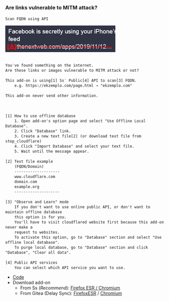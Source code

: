 ### Are links vulnerable to MITM attack?

`Scan FQDN using API`

![](../image/ismmpreview.jpg)


```

You′ve found something on the internet.
Are these links or images vulnerable to MITM attack or not?
 
This add-on is using[1] Ss′ Public[4] API to scan[3] FQDN.
	e.g. https://ekzemplo.com/page.html → "ekzemplo.com"

This add-on never send other information.



[1] How to use offline database
	1. Open add-on's option page and select "Use Offline Local Database".
	2. Click "Database" link.
	3. Create a new text file[2] (or download text file from stop_cloudflare)
	4. Click "Import Database" and select your text file.
	5. Wait until the message appear.

[2] Text file example
	(FQDN/Domain)
	--------------------
	www.cloudflare.com
	domain.com
	example.org
	--------------------

[3] "Observe and Learn" mode
	If you don't want to use online public API, or don't want to maintain offline database
	this option is for you.
	You'll have to visit cloudflared website first because this add-on never make a
	request to websites.
	To activate this option, go to "Database" section and select "Use offline local database".
	To purge local database, go to "Database" section and click "Database", "Clear all data".

[4] Public API services
	You can select which API service you want to use.

```


- [Code](https://codeberg.org/crimeflare/cloudflare-tor/src/branch/master/addons/code/ismitmlink)
- Download add-on
  - From Ss (_Recommend_): [Firefox ESR / Chromium](https://sercxi.nnpaefp7pkadbxxkhz2agtbv2a4g5sgo2fbmv3i7czaua354334uqqad.onion/)
  - From Gitea (Delay Sync): [FirefoxESR](https://codeberg.org/crimeflare/cloudflare-tor/raw/branch/master/addons/releases/ismm.xpi) / [Chromium](https://codeberg.org/crimeflare/cloudflare-tor/raw/branch/master/addons/releases/ismm.crx)
